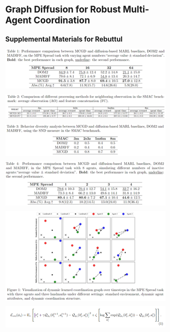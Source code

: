 # Graph Diffusion for Robust Multi-Agent Coordination

## Supplemental Materials for Rebuttul

![](images/Table_1.png)

![](images/Table_2.png)

![](images/Table_3.png)

![](images/Table_4.png)

![](images/Figure_1.png)

![](images/Equation_1.png)
